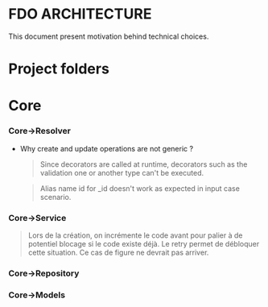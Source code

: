 # FDO ARCHITECTURE

This document present motivation behind technical choices.

# Project folders

# Core

### Core->Resolver

- Why create and update operations are not generic ?

  > Since decorators are called at runtime, decorators such as the validation one or another type can't be executed.

  > Alias name id for \_id doesn't work as expected in input case scenario.

### Core->Service

> Lors de la création, on incrémente le code avant pour palier à de potentiel blocage si le code existe déjà.
> Le retry permet de débloquer cette situation. Ce cas de figure ne devrait pas arriver.

### Core->Repository

### Core->Models
